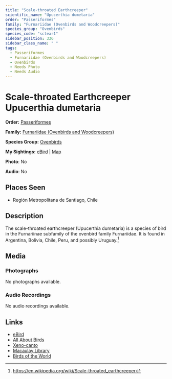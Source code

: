 ```yaml
---
title: "Scale-throated Earthcreeper"
scientific_name: "Upucerthia dumetaria"
order: "Passeriformes"
family: "Furnariidae (Ovenbirds and Woodcreepers)"
species_group: "Ovenbirds"
species_code: "sctear1"
sidebar_position: 336
sidebar_class_name: " "
tags: 
  - Passeriformes
  - Furnariidae (Ovenbirds and Woodcreepers)
  - Ovenbirds
  - Needs Photo
  - Needs Audio
---
```


# Scale-throated Earthcreeper <span className='sci_name'>Upucerthia dumetaria</span>

**Order:** [Passeriformes](/tags/passeriformes)

**Family:** [Furnariidae (Ovenbirds and Woodcreepers)](/tags/furnariidae-ovenbirds-and-woodcreepers)

**Species Group:** [Ovenbirds](/tags/ovenbirds)

**My Sightings:** [eBird](https://ebird.org/lifelist?r=world&time=life&spp=sctear1) | [Map](/map?species_code=sctear1)

**Photo**: No 

**Audio**: No

## Places Seen

* Región Metropolitana de Santiago, Chile

## Description
The scale-throated earthcreeper (Upucerthia dumetaria) is a species of bird in the Furnariinae subfamily of the ovenbird family Furnariidae. It is found in Argentina, Bolivia, Chile, Peru, and possibly Uruguay.[^1]

[^1]: https://en.wikipedia.org/wiki/Scale-throated_earthcreeper

## Media
### Photographs
No photographs available.

### Audio Recordings
No audio recordings available.

## Links
* [eBird](https://ebird.org/species/sctear1) 
* [All About Birds](https://www.allaboutbirds.org/guide/sctear1) 
* [Xeno-canto](https://www.xeno-canto.org/species/upucerthia-dumetaria) 
* [Macaulay Library](https://search.macaulaylibrary.org/catalog?taxonCode=sctear1&sort=rating_rank_desc)
* [Birds of the World](https://birdsoftheworld.org/bow/species/sctear1)
